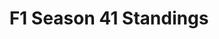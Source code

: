 ---
layout: seasons_i
slug: s41
title: F1 Season 41 Standings
description: F1 Season 41 Standings
permalink: '/:categories/standings'
category: f1
menu_title: F1 Standings
menu_icon: /assets/site-img/f1-48x48.png
menu_hide: false
drivers_file_suffix: -drivers-standings
constructors_file_suffix: -constructors-standings
tiers:
    - { name: 'E SERIES', no_drivers: true }
    - { name: 'PC F1' }
---